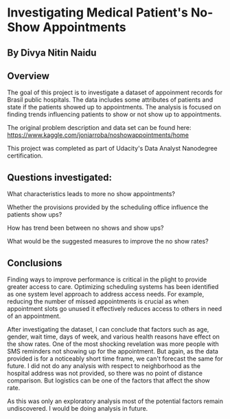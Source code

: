 # Investigating Medical Patient's No-Show Appointments
## By Divya Nitin Naidu

## Overview
The goal of this project is to investigate a dataset of appoinment records for Brasil public hospitals. The data includes some attributes of patients and state if the patients showed up to appointments. The analysis is focused on finding trends influencing patients to show or not show up to appointments. 

The original problem description and data set can be found here: https://www.kaggle.com/joniarroba/noshowappointments/home

This project was completed as part of Udacity's Data Analyst Nanodegree certification.

## Questions investigated:

What characteristics leads to more no show appointments?

Whether the provisions provided by the scheduling office influence the patients show ups?

How has trend been between no shows and show ups?

What would be the suggested measures to improve the no show rates?

## Conclusions

Finding ways to improve performance is critical in the plight to provide greater access to care. Optimizing scheduling systems has been identified as one system level approach to address access needs. For example, reducing the number of missed appointments is crucial as when appointment slots go unused it effectively reduces access to others in need of an appointment.

After investigating the dataset, I can conclude that factors such as age, gender, wait time, days of week, and various health reasons have effect on the show rates. One of the most shocking revelation was more people with SMS reminders not showing up for the appointment. But again, as the data provided is for a noticeably short time frame, we can't forecast the same for future. I did not do any analysis with respect to neighborhood as the hospital address was not provided, so there was no point of distance comparison. But logistics can be one of the factors that affect the show rate.

As this was only an exploratory analysis most of the potential factors remain undiscovered. I would be doing analysis in future.
